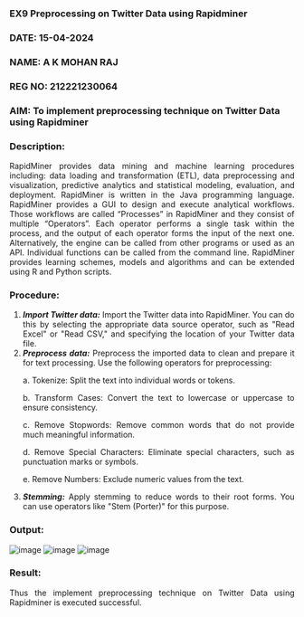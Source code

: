 ### EX9 Preprocessing on Twitter Data using Rapidminer
### DATE: 15-04-2024
### NAME: A K MOHAN RAJ
### REG NO: 212221230064

### AIM: To implement preprocessing technique on Twitter Data using Rapidminer
### Description: 
<div align = "justify">
RapidMiner provides data mining and machine learning procedures including: data loading and transformation (ETL), data preprocessing and visualization, 
predictive analytics and statistical modeling, evaluation, and deployment. RapidMiner is written in the Java programming language. 
RapidMiner provides a GUI to design and execute analytical workflows. Those workflows are called “Processes” in RapidMiner and they consist of multiple “Operators”. 
Each operator performs a single task within the process, and the output of each operator forms the input of the next one. Alternatively, the engine can be called from 
other programs or used as an API. Individual functions can be called from the command line. 
RapidMiner provides learning schemes, models and algorithms and can be extended using R and Python scripts.

### Procedure:
1) ***Import Twitter data:*** Import the Twitter data into RapidMiner. You can do this by selecting the appropriate
data source operator, such as "Read Excel" or "Read CSV," and specifying the location of your Twitter data
file.
2) ***Preprocess data:*** Preprocess the imported data to clean and prepare it for text processing. Use the following
operators for preprocessing:
    <p>a. Tokenize: Split the text into individual words or tokens.
    <p>b. Transform Cases: Convert the text to lowercase or uppercase to ensure consistency.
    <p>c. Remove Stopwords: Remove common words that do not provide much meaningful information.
    <p>d. Remove Special Characters: Eliminate special characters, such as punctuation marks or symbols.
    <p>e. Remove Numbers: Exclude numeric values from the text.
3) ***Stemming:*** Apply stemming to reduce words to their root forms. You can use operators like "Stem (Porter)"
for this purpose.


### Output:
![image](https://github.com/Prethiveerajan/WDM_EXP9/assets/94233064/c7d54d31-cc9c-4553-a4b8-d5779d028e78)
![image](https://github.com/Prethiveerajan/WDM_EXP9/assets/94233064/e87fdf33-542c-402a-9761-e97ac11af90c)
![image](https://github.com/Prethiveerajan/WDM_EXP9/assets/94233064/a0ba703f-fd15-478a-bd02-bab1b91183a0)



### Result:

Thus the implement preprocessing technique on Twitter Data using Rapidminer is executed successful.
